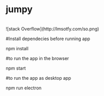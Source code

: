 # jumpy
<br>
![stack Overflow](http://lmsotfy.com/so.png)
<br>

#Install dependecies before running app


npm install


#to run the app in the browser


npm start


#to run the app as desktop app


npm run electron

